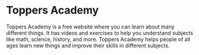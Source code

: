 # Toppers Academy
Toppers Academy is a free website where you can learn about many different things. It has videos and exercises to help you understand subjects like math, science, history, and more. Toppers Academy helps people of all ages learn new things and improve their skills in different subjects.
